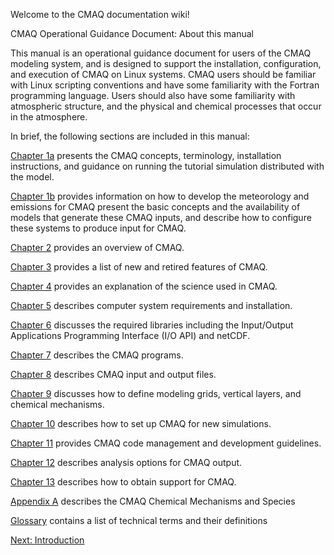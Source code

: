 Welcome to the CMAQ documentation wiki!

CMAQ Operational Guidance Document: About this manual

This manual is an operational guidance document for users of the CMAQ modeling system, and is designed to support the installation, configuration, and execution of CMAQ on Linux systems. CMAQ users should be familiar with Linux scripting conventions and have some familiarity with the Fortran programming language. Users should also have some familiarity with atmospheric structure, and the physical and chemical processes that occur in the atmosphere.

In brief, the following sections are included in this manual:

[Chapter 1a](CMAQ_OGD_ch01_intro.md) presents the CMAQ concepts, terminology, installation instructions, and guidance on running the tutorial simulation distributed with the model.

[Chapter 1b](unknown) provides information on how to develop the meteorology and emissions for CMAQ present the basic concepts and the availability of models that generate these CMAQ inputs, and describe how to configure these systems to produce input for CMAQ.

[Chapter 2](CMAQ_OGD_ch02_overview.md) provides an overview of CMAQ.

[Chapter 3](CMAQ_OGD_ch03_features.md) provides a list of new and retired features of CMAQ.

[Chapter 4](CMAQ_OGD_ch04_science.md) provides an explanation of the science used in CMAQ.

[Chapter 5](CMAQ_OGD_ch05_sys_req.md) describes computer system requirements and installation.

[Chapter 6](CMAQ_OGD_ch06_req_lib.md) discusses the required libraries including the Input/Output Applications Programming Interface (I/O API) and netCDF.

[Chapter 7](CMAQ_OGD_ch07_programs_libraries.md) describes the CMAQ programs. 

[Chapter 8](CMAQ_OGD_ch08_input_files.md) describes CMAQ input and output files.

[Chapter 9](CMAQ_OGD_ch09_grid_defn.md) discusses how to define modeling grids, vertical layers, and chemical mechanisms.

[Chapter 10](CMAQ_OGD_ch10_new_simulation.md) describes how to set up CMAQ for new simulations.

[Chapter 11](CMAQ_OGD_ch11_code_management.md) provides CMAQ code management and development guidelines.

[Chapter 12](CMAQ_OGD_ch12_analysis_tools.md) describes analysis options for CMAQ output.

[Chapter 13](CMAQ_OGD_ch13_support.md) describes how to obtain support for CMAQ.

[Appendix A](CMAQ_OGD_ch14_appendix.md) describes the CMAQ Chemical Mechanisms and Species

[Glossary](CMAQ_OGD_ch15_glossary.md) contains a list of technical terms and their definitions

[Next: Introduction](CMAQ_OGD_intro.md)
